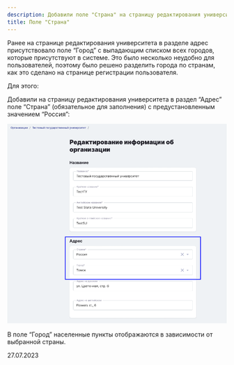 ```yaml
---
description: Добавили поле "Страна" на страницу редактирования университета
title: Поле "Страна"
---
```


Ранее на странице редактирования университета в разделе адрес присутствовало поле “Город” с выпадающим списком всех городов, которые присутствуют в системе. Это было несколько неудобно для пользователей, поэтому было решено разделить города по странам, как это сделано на странице регистрации пользователя.

Для этого:

Добавили на страницу редактирования университета в раздел “Адрес” поле “Страна” (обязательное для заполнения) с предустановленным значением “Россия”:

![](<../../.gitbook/assets/image (58).png>)

В поле “Город” населенные пункты отображаются в зависимости от выбранной страны.

27\.07.2023